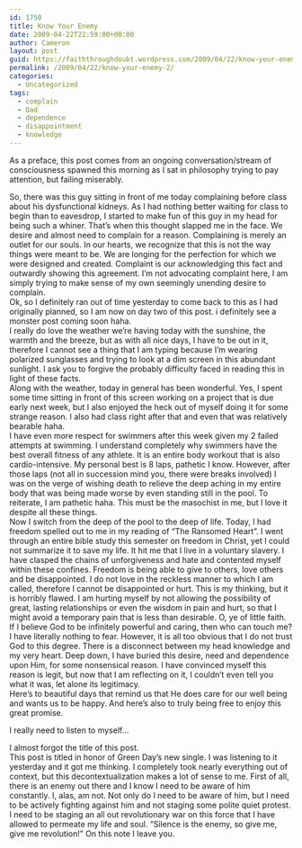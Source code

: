 ```yaml
---
id: 1750
title: Know Your Enemy
date: 2009-04-22T22:59:00+00:00
author: Cameron
layout: post
guid: https://faiththroughdoubt.wordpress.com/2009/04/22/know-your-enemy/
permalink: /2009/04/22/know-your-enemy-2/
categories:
  - Uncategorized
tags:
  - complain
  - Dad
  - dependence
  - disappointment
  - knowledge
---
```

As a preface, this post comes from an ongoing conversation/stream of consciousness spawned this morning as I sat in philosophy trying to pay attention, but failing miserably.

So, there was this guy sitting in front of me today complaining before class about his dysfunctional kidneys. As I had nothing better waiting for class to begin than to eavesdrop, I started to make fun of this guy in my head for being such a whiner. That’s when this thought slapped me in the face. We desire and almost need to complain for a reason. Complaining is merely an outlet for our souls. In our hearts, we recognize that this is not the way things were meant to be. We are longing for the perfection for which we were designed and created. Complaint is our acknowledging this fact and outwardly showing this agreement. I’m not advocating complaint here, I am simply trying to make sense of my own seemingly unending desire to complain.  
Ok, so I definitely ran out of time yesterday to come back to this as I had originally planned, so I am now on day two of this post. i definitely see a monster post coming soon haha.  
I really do love the weather we’re having today with the sunshine, the warmth and the breeze, but as with all nice days, I have to be out in it, therefore I cannot see a thing that I am typing because I’m wearing polarized sunglasses and trying to look at a dim screen in this abundant sunlight. I ask you to forgive the probably difficulty faced in reading this in light of these facts.  
Along with the weather, today in general has been wonderful. Yes, I spent some time sitting in front of this screen working on a project that is due early next week, but I also enjoyed the heck out of myself doing it for some strange reason. I also had class right after that and even that was relatively bearable haha.  
I have even more respect for swimmers after this week given my 2 failed attempts at swimming. I understand completely why swimmers have the best overall fitness of any athlete. It is an entire body workout that is also cardio-intensive. My personal best is 8 laps, pathetic I know. However, after those laps (not all in succession mind you, there were breaks involved) I was on the verge of wishing death to relieve the deep aching in my entire body that was being made worse by even standing still in the pool. To reiterate, I am pathetic haha. This must be the masochist in me, but I love it despite all these things.  
Now I switch from the deep of the pool to the deep of life. Today, I had freedom spelled out to me in my reading of “The Ransomed Heart”. I went through an entire bible study this semester on freedom in Christ, yet I could not summarize it to save my life. It hit me that I live in a voluntary slavery. I have clasped the chains of unforgiveness and hate and contented myself within these confines. Freedom is being able to give to others, love others and be disappointed. I do not love in the reckless manner to which I am called, therefore I cannot be disappointed or hurt. This is my thinking, but it is horribly flawed. I am hurting myself by not allowing the possibility of great, lasting relationships or even the wisdom in pain and hurt, so that I might avoid a temporary pain that is less than desirable. O, ye of little faith. If I believe God to be infinitely powerful and caring, then who can touch me? I have literally nothing to fear. However, it is all too obvious that I do not trust God to this degree. There is a disconnect between my head knowledge and my very heart. Deep down, I have buried this desire, need and dependence upon Him, for some nonsensical reason. I have convinced myself this reason is legit, but now that I am reflecting on it, I couldn’t even tell you what it was, let alone its legitimacy.  
Here’s to beautiful days that remind us that He does care for our well being and wants us to be happy. And here’s also to truly being free to enjoy this great promise.

I really need to listen to myself…

I almost forgot the title of this post.  
This post is titled in honor of Green Day’s new single. I was listening to it yesterday and it got me thinking. I completely took nearly everything out of context, but this decontextualization makes a lot of sense to me. First of all, there is an enemy out there and I know I need to be aware of him constantly. I, alas, am not. Not only do I need to be aware of him, but I need to be actively fighting against him and not staging some polite quiet protest. I need to be staging an all out revolutionary war on this force that I have allowed to permeate my life and soul. “Silence is the enemy, so give me, give me revolution!” On this note I leave you.